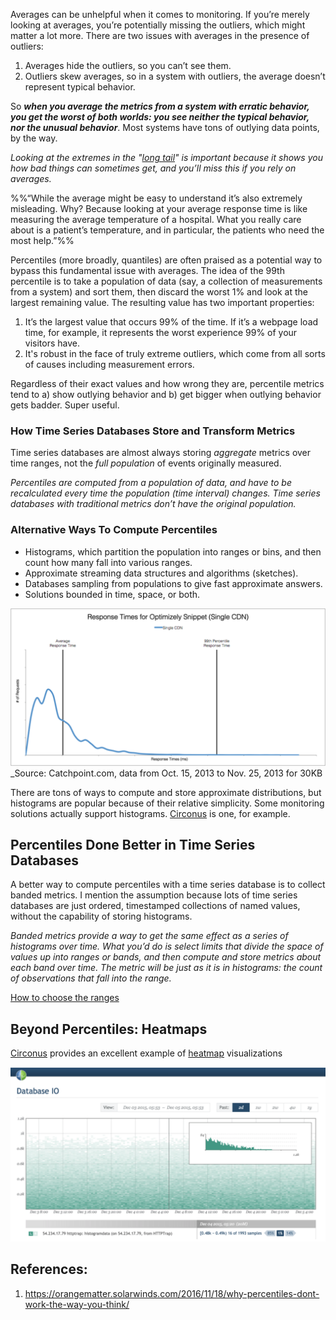 Averages can be unhelpful when it comes to monitoring. If you’re merely looking at averages, you’re potentially missing the outliers, which might matter a lot more. There are two issues with averages in the presence of outliers:

1. Averages hide the outliers, so you can’t see them.
2. Outliers skew averages, so in a system with outliers, the average doesn’t represent typical behavior.

So ***when you average the metrics from a system with erratic behavior, you get the worst of both worlds: you see neither the typical behavior, nor the unusual behavior***. Most systems have tons of outlying data points, by the way.

*Looking at the extremes in the "[long tail](https://en.wikipedia.org/wiki/Long_tail)" is important because it shows you how bad things can sometimes get, and you’ll miss this if you rely on averages.*

%%“While the average might be easy to understand it’s also extremely misleading. Why? Because looking at your average response time is like measuring the average temperature of a hospital. What you really care about is a patient’s temperature, and in particular, the patients who need the most help.”%%

Percentiles (more broadly, quantiles) are often praised as a potential way to bypass this fundamental issue with averages. The idea of the 99th percentile is to take a population of data (say, a collection of measurements from a system) and sort them, then discard the worst 1% and look at the largest remaining value. The resulting value has two important properties:

1. It’s the largest value that occurs 99% of the time. If it’s a webpage load time, for example, it represents the worst experience 99% of your visitors have.
2. It's robust in the face of truly extreme outliers, which come from all sorts of causes including measurement errors.

Regardless of their exact values and how wrong they are, percentile metrics tend to a) show outlying behavior and b) get bigger when outlying behavior gets badder. Super useful.

### **How Time Series Databases Store and Transform Metrics**

Time series databases are almost always storing _aggregate_ metrics over time ranges, not the _full population_ of events originally measured.

_Percentiles are computed from a population of data, and have to be recalculated every time the population (time interval) changes. Time series databases with traditional metrics don’t have the original population._

### **Alternative Ways To Compute Percentiles**

- Histograms, which partition the population into ranges or bins, and then count how many fall into various ranges.
- Approximate streaming data structures and algorithms (sketches).
- Databases sampling from populations to give fast approximate answers.
- Solutions bounded in time, space, or both.

![Pasted image 20230813141510](../../_Attachments/Pasted%20image%2020230813141510.png)
_Source: Catchpoint.com, data from Oct. 15, 2013 to Nov. 25, 2013 for 30KB

There are tons of ways to compute and store approximate distributions, but histograms are popular because of their relative simplicity. Some monitoring solutions actually support histograms. [Circonus](Circonus.md) is one, for example.

## **Percentiles Done Better in Time Series Databases**

A better way to compute percentiles with a time series database is to collect banded metrics. I mention the assumption because lots of time series databases are just ordered, timestamped collections of named values, without the capability of storing histograms.

*Banded metrics provide a way to get the same effect as a series of histograms over time. What you’d do is select limits that divide the space of values up into ranges or bands, and then compute and store metrics about each band over time. The metric will be just as it is in histograms: the count of observations that fall into the range.*

[How to choose the ranges](https://www.brendangregg.com/FrequencyTrails/modes.html )

## **Beyond Percentiles: Heatmaps**

[Circonus](Circonus.md) provides an excellent example of [heatmap](https://www.circonus.com/understanding-data-with-histograms/) visualizations

![Pasted image 20230813142423](../../_Attachments/Pasted%20image%2020230813142423.png)


## References:

1. https://orangematter.solarwinds.com/2016/11/18/why-percentiles-dont-work-the-way-you-think/ 